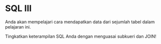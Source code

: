 # SQL III
Anda akan mempelajari cara mendapatkan data dari sejumlah tabel dalam pelajaran ini.

Tingkatkan keterampilan SQL Anda dengan menguasai subkueri dan JOIN!

